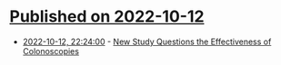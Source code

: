 # [Published on 2022-10-12](index.md)

* [2022-10-12, 22:24:00](https://soylentnews.org/article.pl?sid=22/10/12/0528237&from=rss) - [New Study Questions the Effectiveness of Colonoscopies](https://soylentnews.org/article.pl?sid=22/10/12/0528237&from=rss)
